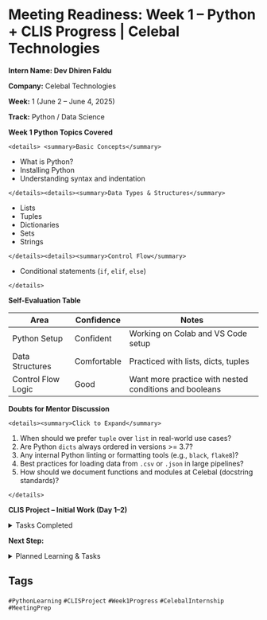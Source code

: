 # Meeting Readiness: Week 1 – Python + CLIS Progress | Celebal Technologies

**Intern Name: Dev Dhiren Faldu**

**Company:** Celebal Technologies

**Week:** 1 (June 2 – June 4, 2025)

**Track:** Python / Data Science

**Week 1 Python Topics Covered**

`<details> <summary>Basic Concepts</summary>`

- What is Python?
- Installing Python
- Understanding syntax and indentation

`</details><details><summary>Data Types & Structures</summary>`

- Lists
- Tuples
- Dictionaries
- Sets
- Strings

`</details><details><summary>Control Flow</summary>`

- Conditional statements (`if`, `elif`, `else`)

`</details>`

**Self-Evaluation Table**

| Area | Confidence | Notes |
| --- | --- | --- |
| Python Setup | Confident | Working on Colab and VS Code setup |
| Data Structures | Comfortable | Practiced with lists, dicts, tuples |
| Control Flow Logic | Good | Want more practice with nested conditions and booleans |

**Doubts for Mentor Discussion**

`<details><summary>Click to Expand</summary>`

1. When should we prefer `tuple` over `list` in real-world use cases?
2. Are Python `dicts` always ordered in versions >= 3.7?
3. Any internal Python linting or formatting tools (e.g., `black`, `flake8`)?
4. Best practices for loading data from `.csv` or `.json` in large pipelines?
5. How should we document functions and modules at Celebal (docstring standards)?

`</details>`

**CLIS Project – Initial Work (Day 1–2)**

<details><summary>Tasks Completed</summary>

- FastAPI backend set up
- `/predict` endpoint created with validation
- ML model (`RandomForestRegressor`) loaded and used via `joblib`
- Input schema defined using `Pydantic`
- Started integrating `LangChain` for AI-generated student performance summaries

</details>

**Next Step:**

<details><summary>Planned Learning & Tasks</summary>

1. Begin implementing WebSocket support for emotion detection and live dashboard streaming.
2. Finish CLIS score alert system
3. Start building emotion-to-alert mapping logic

</details>

## Tags

`#PythonLearning` `#CLISProject` `#Week1Progress` `#CelebalInternship` `#MeetingPrep`
